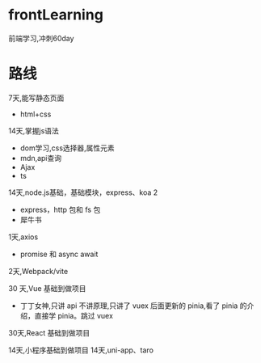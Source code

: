 # frontLearning
前端学习,冲刺60day

# 路线

7天,能写静态页面
- html+css

14天,掌握js语法
- dom学习,css选择器,属性元素
- mdn,api查询
- Ajax
- ts

14天,node.js基础，基础模块，express、koa 2
- express，http 包和 fs 包
- 犀牛书

1天,axios
- promise 和 async await

2天,Webpack/vite

30 天,Vue 基础到做项目
- 丁丁女神,只讲 api 不讲原理,只讲了 vuex 后面更新的 pinia,看了 pinia 的介绍，直接学 pinia。跳过 vuex

30天,React 基础到做项目

14天,小程序基础到做项目
14天,uni-app、taro